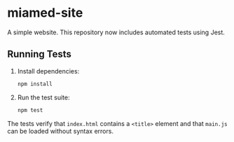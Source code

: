 # miamed-site

A simple website. This repository now includes automated tests using Jest.

## Running Tests

1. Install dependencies:
   ```sh
   npm install
   ```
2. Run the test suite:
   ```sh
   npm test
   ```

The tests verify that `index.html` contains a `<title>` element and that `main.js` can be loaded without syntax errors.
